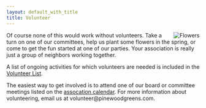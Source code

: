 ```yaml
---
layout: default_with_title
title: Volunteer
---
```

										
<img alt="Flowers" src="images/flower_bucket.jpg" style="margin-left: 10px; float:right;"/>Of course none of this would work without volunteers. Take a turn on one of our committees, help us plant some flowers in the spring, or come to get the fun started at one of our parties.  Your association is really just a group of neighbors working together.

A list of ongoing activities for which volunteers are needed is included in the [Volunteer List](https://skydrive.live.com/redir?resid=529E6218CA92DA58%211545).

The easiest way to get involved is to attend one of our board or committee meetings listed on the [assocation calendar](https://www.google.com/calendar/hosted/pinewoodgreens.com/embed?src=pinewoodgreens.com_8dlgr29ukho8ps0v8dumvs4hq0%40group.calendar.google.com&amp;ctz=America/New_York).  For more information about volunteering, email us at volunteer<span style="display:none">foo</span>@pinewoodgreens.com.


